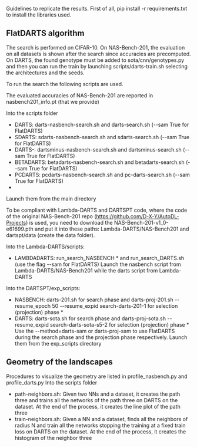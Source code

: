 Guidelines to replicate the results.
First of all, pip install -r requirements.txt to install the libraries used.

## FlatDARTS algorithm

The search is performed on CIFAR-10. On NAS-Bench-201, the evaluation on all datasets is shown after the search since accuracies are precomputed. On DARTS, the found genotype must be added to sota/cnn/genotypes.py and then you can run the train by launching scripts/darts-train.sh selecting the architectures and the seeds.

To run the search the following scripts are used.

The evaluated accuracies of NAS-Bench-201 are reported in nasbench201_info.pt (that we provide)

Into the scripts folder
- DARTS: darts-nasbench-search.sh and darts-search.sh (--sam True for FlatDARTS)
- SDARTS: sdarts-nasbench-search.sh and sdarts-search.sh (--sam True for FlatDARTS)
- DARTS-: dartsminus-nasbench-search.sh and dartsminus-search.sh (--sam True for FlatDARTS)
- BETADARTS: betadarts-nasbench-search.sh and betadarts-search.sh (--sam True for FlatDARTS)
- PCDARTS: pcdarts-nasbench-search.sh and pc-darts-search.sh (--sam True for FlatDARTS)
- 
Launch them from the main directory

To be compliant with Lambda-DARTS and DARTSPT code, where the code of the original NAS-Bench-201 repo (https://github.com/D-X-Y/AutoDL-Projects) is used, you need to download the NAS-Bench-201-v1_0-e61699.pth and put it into these paths: Lambda-DARTS/NAS-Bench201 and dartspt/data (create the data folder).

Into the Lambda-DARTS/scripts:
- LAMBDADARTS: run_search_NASBENCH * and run_search_DARTS.sh (use the flag --sam for FlatDARTS)
Launch the nasbench script from Lambda-DARTS/NAS-Bench201 while the darts script from Lambda-DARTS

Into the DARTSPT/exp_scripts: 
- NASBENCH: darts-201.sh for search phase and darts-proj-201.sh --resume_epoch 50 --resume_expid search-darts-201-1 for selection (projection) phase *
- DARTS: darts-sota.sh for search phase and darts-proj-sota.sh --resume_expid search-darts-sota-s5-2 for selection (projection) phase *
Use the --method=darts-sam or darts-proj-sam to use FlatDARTS during the search phase and the projection phase respectively.
Launch them from the exp_scripts directory

## Geometry of the landscapes

Procedures to visualize the geometry are listed in profile_nasbench.py and profile_darts.py
Into the scripts folder
- path-neighbors.sh: Given two NNs and a dataset, it creates the path three and trains all the networks of the path three on DARTS on the dataset. At the end of the process, it creates the line plot of the path three
- train-neighbors.sh: Given a NN and a dataset, finds all the neighbors of radius N and train all the networks stopping the training at a fixed train loss on DARTS on the dataset. At the end of the process, it creates the histogram of the neighbor three


